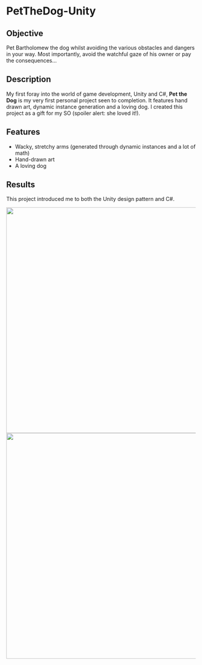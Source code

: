 # PetTheDog-Unity

## Objective
Pet Bartholomew the dog whilst avoiding the various obstacles and dangers in your way. Most importantly, avoid the watchful gaze of his owner or pay the consequences...

## Description
My first foray into the world of game development, Unity and C#, **Pet the Dog** is my very first personal project seen to completion.
It features hand drawn art, dynamic instance generation and a loving dog. I created this project as a gift for my SO (spoiler alert: she loved it!).

## Features
* Wacky, stretchy arms (generated through dynamic instances and a lot of math)
* Hand-drawn art
* A loving dog

## Results
This project introduced me to both the Unity design pattern and C#.

<p align="center">
  <img src="/Images/titlescreen.gif"; width="600px"; height="auto";/>
  <br>
  <img src="/Images/extend.gif"; width="600px"; height="auto";/>
</p>

